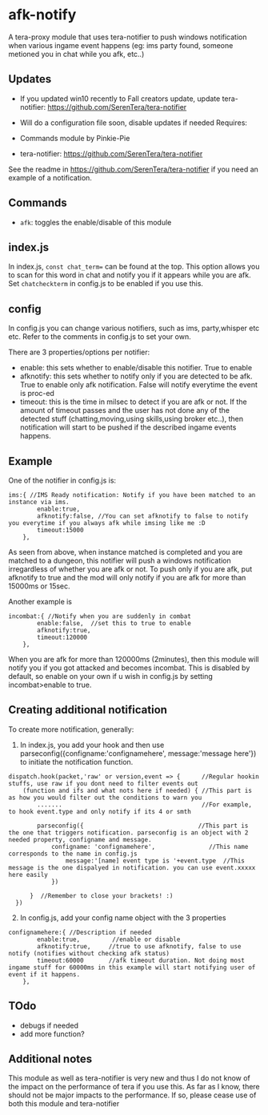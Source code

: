 # afk-notify
A tera-proxy module that uses tera-notifier to push windows notification when various ingame event happens (eg: ims party found, someone metioned you in chat while you afk, etc..)

## Updates
- If you updated win10 recently to Fall creators update, update tera-notifier: https://github.com/SerenTera/tera-notifier

- Will do a configuration file soon, disable updates if needed
Requires: 
- Commands module by Pinkie-Pie
- tera-notifier: https://github.com/SerenTera/tera-notifier

See the readme in https://github.com/SerenTera/tera-notifier if you need an example of a notification.

## Commands 
- `afk`: toggles the enable/disable of this module

## index.js
In index.js, `const chat_term=` can be found at the top. This option allows you to scan for this word in chat and notify you if it appears while you are afk. Set `chatcheckterm` in config.js to be enabled if you use this. 
	
## config
In config.js you can change various notifiers, such as ims, party,whisper etc etc. Refer to the comments in config.js to set your own.

There are 3 properties/options per notifier:
- enable: this sets whether to enable/disable this notifier. True to enable
- afknotify: this sets whether to notify only if you are detected to be afk. True to enable only afk notification. False will notify everytime the event is proc-ed
- timeout: this is the time in milsec to detect if you are afk or not. If the amount of timeout passes and the user has not done any of the detected stuff (chatting,moving,using skills,using broker etc..),  then notification will start to be pushed if the described ingame events happens.

## Example
One of the notifier in config.js is:
```
ims:{ //IMS Ready notification: Notify if you have been matched to an instance via ims. 
		enable:true,
		afknotify:false, //You can set afknotify to false to notify you everytime if you always afk while imsing like me :D
		timeout:15000
	},
```
As seen from above, when instance matched is completed and you are matched to a dungeon, this notifier will push a windows notification irregardless of whether you are afk or not. To push only if you are afk, put afknotify to true and the mod will only notify if you are afk for more than 15000ms or 15sec.

Another example is 
```
incombat:{ //Notify when you are suddenly in combat
		enable:false,  //set this to true to enable
		afknotify:true,
		timeout:120000
	},
```
When you are afk for more than 120000ms (2minutes), then this module will notify you if you got attacked and becomes incombat. This is disabled by default, so enable on your own if u wish in config.js by setting incombat>enable to true.

## Creating additional notification
To create more notification, generally:

1. In index.js, you add your hook and then use parseconfig({configname:'confignamehere', message:'message here'}) to initiate the notification function. 
```
dispatch.hook(packet,'raw' or version,event => {      //Regular hookin stuffs, use raw if you dont need to filter events out
    (function and ifs and what nots here if needed) { //This part is as how you would filter out the conditions to warn you
        .......                                       //For example, to hook event.type and only notify if its 4 or smth
        
        parseconfig({                                //This part is the one that triggers notification. parseconfig is an object with 2 needed property, configname and message.
			configname: 'confignamehere',               //This name corresponds to the name in config.js
		    	message:'[name] event type is '+event.type  //This message is the one dispalyed in notification. you can use event.xxxxx here easily
		    })
         
      }  //Remember to close your brackets! :)
  })    
```
2. In config.js, add your config name object with the 3 properties
```
confignamehere:{ //Description if needed
		enable:true,         //enable or disable
		afknotify:true,     //true to use afknotify, false to use notify (notifies without checking afk status)
		timeout:60000       //afk timeout duration. Not doing most ingame stuff for 60000ms in this example will start notifying user of event if it happens.
	},
```
## TOdo
- debugs if needed
- add more function?

## Additional notes
This module as well as tera-notifier is very new and thus I do not know of the impact on the performance of tera if you use this. As far as I know, there should not be major impacts to the performance. If so, please cease use of both this module and tera-notifier
